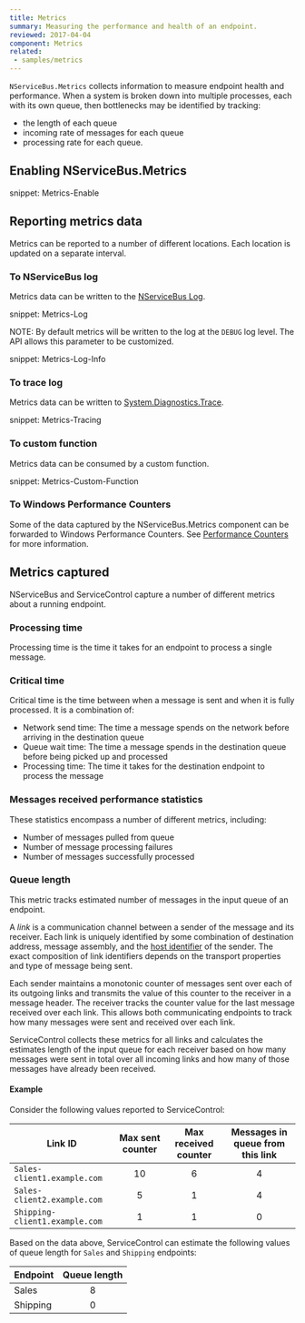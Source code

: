 ```yaml
---
title: Metrics
summary: Measuring the performance and health of an endpoint.
reviewed: 2017-04-04
component: Metrics
related:
 - samples/metrics
---
```


`NServiceBus.Metrics` collects information to measure endpoint health and performance. When a system is broken down into multiple processes, each with its own queue, then bottlenecks may be identified by tracking:
 - the length of each queue
 - incoming rate of messages for each queue
 - processing rate for each queue.

## Enabling NServiceBus.Metrics

snippet: Metrics-Enable


## Reporting metrics data

Metrics can be reported to a number of different locations. Each location is updated on a separate interval. 

### To NServiceBus log

Metrics data can be written to the [NServiceBus Log](/nservicebus/logging/).

snippet: Metrics-Log

NOTE: By default metrics will be written to the log at the `DEBUG` log level. The API allows this parameter to be customized.

snippet: Metrics-Log-Info

### To trace log

Metrics data can be written to [System.Diagnostics.Trace](https://msdn.microsoft.com/en-us/library/system.diagnostics.trace.aspx).

snippet: Metrics-Tracing

### To custom function

Metrics data can be consumed by a custom function.

snippet: Metrics-Custom-Function

### To Windows Performance Counters

Some of the data captured by the NServiceBus.Metrics component can be forwarded to Windows Performance Counters. See [Performance Counters](./performance-counters.md) for more information.


## Metrics captured

NServiceBus and ServiceControl capture a number of different metrics about a running endpoint.

### Processing time

Processing time is the time it takes for an endpoint to process a single message.

### Critical time

Critical time is the time between when a message is sent and when it is fully processed. It is a combination of:
- Network send time: The time a message spends on the network before arriving in the destination queue
- Queue wait time: The time a message spends in the destination queue before being picked up and processed
- Processing time: The time it takes for the destination endpoint to process the message

### Messages received performance statistics

These statistics encompass a number of different metrics, including:

- Number of messages pulled from queue
- Number of message processing failures
- Number of messages successfully processed

### Queue length

This metric tracks estimated number of messages in the input queue of an endpoint.

A _link_ is a communication channel between a sender of the message and its receiver. Each link is uniquely identified by some combination of destination address, message assembly, and the [host identifier](/nservicebus/hosting/override-hostid.md#host-identifier) of the sender. The exact composition of link identifiers depends on the transport properties and type of message being sent.

Each sender maintains a monotonic counter of messages sent over each of its outgoing links and transmits the value of this counter to the receiver in a message header. The receiver tracks the counter value for the last message received over each link. This allows both communicating endpoints to track how many messages were sent and received over each link.

ServiceControl collects these metrics for all links and calculates the estimates length of the input queue for each receiver based on how many messages were sent in total over all incoming links and how many of those messages have already been received.

#### Example

Consider the following values reported to ServiceControl:

| Link ID                        | Max sent counter | Max received counter | Messages in queue from this link |
|--------------------------------|:----------------:|:--------------------:|:--------------------------------:|
| `Sales-client1.example.com`    | 10               | 6                    | 4                                |
| `Sales-client2.example.com`    | 5                | 1                    | 4                                |
| `Shipping-client1.example.com` | 1                | 1                    | 0                                |

Based on the data above, ServiceControl can estimate the following values of queue length for `Sales` and `Shipping` endpoints:

| Endpoint | Queue length |
|----------|:------------:|
| Sales    | 8            |
| Shipping | 0            |
